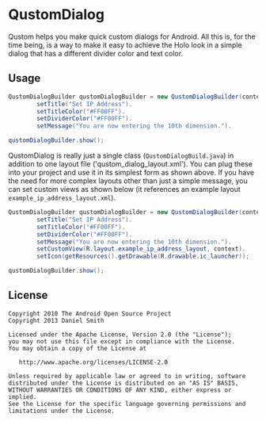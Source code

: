 QustomDialog
=======

Qustom helps you make quick custom dialogs for Android. All this is, for the time being, is a way to make it easy to achieve the Holo look in a simple dialog that has a different divider color and text color.

Usage
-----
```java
QustomDialogBuilder qustomDialogBuilder = new QustomDialogBuilder(context).
		setTitle("Set IP Address").
		setTitleColor("#FF00FF").
		setDividerColor("#FF00FF").
		setMessage("You are now entering the 10th dimension.").

qustomDialogBuilder.show();
```

QustomDialog is really just a single class (`QustomDialogBuild.java`) in addition to one layout file ('qustom_dialog_layout.xml'). You can plug these into your project and use it in its simplest form as shown above. If you have the need for more complex layouts other than just a simple message, you can set custom views as shown below (it references an example layout `example_ip_address_layout.xml`).

```java
QustomDialogBuilder qustomDialogBuilder = new QustomDialogBuilder(context).
		setTitle("Set IP Address").
		setTitleColor("#FF00FF").
		setDividerColor("#FF00FF").
		setMessage("You are now entering the 10th dimension.").
		setCustomView(R.layout.example_ip_address_layout, context).
		setIcon(getResources().getDrawable(R.drawable.ic_launcher));

qustomDialogBuilder.show();
```


License
-------

    Copyright 2010 The Android Open Source Project
    Copyright 2013 Daniel Smith

    Licensed under the Apache License, Version 2.0 (the "License");
    you may not use this file except in compliance with the License.
    You may obtain a copy of the License at

       http://www.apache.org/licenses/LICENSE-2.0

    Unless required by applicable law or agreed to in writing, software
    distributed under the License is distributed on an "AS IS" BASIS,
    WITHOUT WARRANTIES OR CONDITIONS OF ANY KIND, either express or implied.
    See the License for the specific language governing permissions and
    limitations under the License.